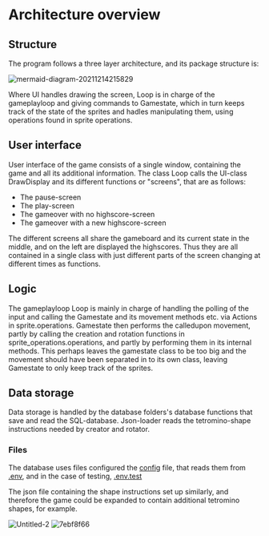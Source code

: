 # Architecture overview

## Structure

The program follows a three layer architecture, and its package structure is: 

![mermaid-diagram-20211214215829](https://user-images.githubusercontent.com/70661652/146072761-dab892ec-e51b-4a29-86b5-cb18bedbb2f6.png)

Where UI handles drawing the screen, Loop is in charge of the gameplayloop and giving commands to Gamestate, which in turn keeps track of the state of the sprites and hadles manipulating them, using operations found in sprite operations. 


## User interface

User interface of the game consists of a single window, containing the game and all its additional information. The class Loop calls the UI-class DrawDisplay and its different functions or "screens", that are as follows:
- The pause-screen
- The play-screen
- The gameover with no highscore-screen
- The gameover with a new highscore-screen

The different screens all share the gameboard and its current state in the middle, and on the left are displayed the highscores. Thus they are all contained in a single class with just different parts of the screen changing at different times as functions. 

## Logic 

The gameplayloop Loop is mainly in charge of handling the polling of the input and calling the Gamestate and its movement methods etc. via Actions in sprite.operations. Gamestate then performs the calledupon movement, partly by calling the creation and rotation functions in sprite_operations.operations, and partly by performing them in its internal methods. This perhaps leaves the gamestate class to be too big and the movement should have been separated in to its own class, leaving Gamestate to only keep track of the sprites.

## Data storage
Data storage is handled by the database folders's database functions that save and read the SQL-database. Json-loader reads the tetromino-shape instructions needed by creator and rotator.

### Files 
The database uses files configured the [config](https://github.com/jerenuora/ot_harjoitustyo/blob/master/src/config.py) file, that reads them from [.env](https://github.com/jerenuora/ot_harjoitustyo/blob/master/.env), and in the case of testing, [.env.test](https://github.com/jerenuora/ot_harjoitustyo/blob/master/.env.test)

The json file containing the shape instructions set up similarly, and therefore the game could be expanded to contain additional tetromino shapes, for example.  

![Untitled-2](https://user-images.githubusercontent.com/70661652/144767569-57c16e89-4029-498e-ad60-3ea6f99adc12.png)
![7ebf8f66](https://user-images.githubusercontent.com/70661652/143919758-c6bc3943-8281-49ff-9785-b78bec8c9817.jpg)

